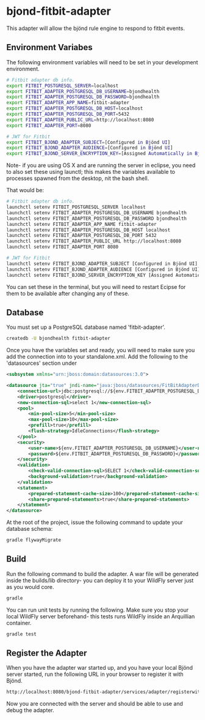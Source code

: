 # bjond-fitbit-adapter
This adapter will allow the bjönd rule engine to respond to fitbit events.

## Environment Variabes

The following environment variables will need to be set in your development environment.

```bash
# Fitbit adapter db info.
export FITBIT_POSTGRESQL_SERVER=localhost
export FITBIT_ADAPTER_POSTGRESQL_DB_USERNAME=bjondhealth
export FITBIT_ADAPTER_POSTGRESQL_DB_PASSWORD=bjondhealth
export FITBIT_ADAPTER_APP_NAME=fitbit-adapter
export FITBIT_ADAPTER_POSTGRESQL_DB_HOST=localhost
export FITBIT_ADAPTER_POSTGRESQL_DB_PORT=5432
export FITBIT_ADAPTER_PUBLIC_URL=http://localhost:8080
export FITBIT_ADAPTER_PORT=8080

# JWT for Fitbit
export FITBIT_BJOND_ADAPTER_SUBJECT=[Configured in Bjönd UI]
export FITBIT_BJOND_ADAPTER_AUDIENCE=[Configured in Bjönd UI]
export FITBIT_BJOND_SERVER_ENCRYPTION_KEY=[Assigned Automatically in Bjönd UI]
```

Note- if you are using OS X and are running the server in eclipse, you need to also set these using launctl; this makes the variables available to processes spawned from the desktop, nit the bash shell.

That would be:

```bash
# Fitbit adapter db info.
launchctl setenv FITBIT_POSTGRESQL_SERVER localhost
launchctl setenv FITBIT_ADAPTER_POSTGRESQL_DB_USERNAME bjondhealth
launchctl setenv FITBIT_ADAPTER_POSTGRESQL_DB_PASSWORD bjondhealth
launchctl setenv FITBIT_ADAPTER_APP_NAME fitbit-adapter
launchctl setenv FITBIT_ADAPTER_POSTGRESQL_DB_HOST localhost
launchctl setenv FITBIT_ADAPTER_POSTGRESQL_DB_PORT 5432
launchctl setenv FITBIT_ADAPTER_PUBLIC_URL http://localhost:8080
launchctl setenv FITBIT_ADAPTER_PORT 8080

# JWT for Fitbit
launchctl setenv FITBIT_BJOND_ADAPTER_SUBJECT [Configured in Bjönd UI]
launchctl setenv FITBIT_BJOND_ADAPTER_AUDIENCE [Configured in Bjönd UI]
launchctl setenv FITBIT_BJOND_SERVER_ENCRYPTION_KEY [Assigned Automatically in Bjönd UI]
```

You can set these in the terminal, but you will need to restart Ecipse for them to be available after changing any of these.

## Database

You must set up a PostgreSQL database named 'fitbit-adapter'. 

```bash
createdb -U bjondhealth fitbit-adapter
```

Once you have the variables set and ready, you will need to make sure you add the connection into to your standalone.xml. Add the following to the 'datasources' section under 

```xml
<subsystem xmlns="urn:jboss:domain:datasources:3.0">
```

```xml
<datasource jta="true" jndi-name="java:jboss/datasources/FitBitAdapterDS" pool-name="FitBitAdapterDS" enabled="true" use-java-context="true" use-ccm="true">
    <connection-url>jdbc:postgresql://${env.FITBIT_ADAPTER_POSTGRESQL_DB_HOST}:${env.FITBIT_ADAPTER_POSTGRESQL_DB_PORT}/${env.FITBIT_ADAPTER_APP_NAME}</connection-url>
    <driver>postgresql</driver>
    <new-connection-sql>select 1</new-connection-sql>
    <pool>
        <min-pool-size>5</min-pool-size>
        <max-pool-size>10</max-pool-size>
        <prefill>true</prefill>
        <flush-strategy>IdleConnections</flush-strategy>
    </pool>
    <security>
        <user-name>${env.FITBIT_ADAPTER_POSTGRESQL_DB_USERNAME}</user-name>
        <password>${env.FITBIT_ADAPTER_POSTGRESQL_DB_PASSWORD}</password>
    </security>
    <validation>
        <check-valid-connection-sql>SELECT 1</check-valid-connection-sql>
        <background-validation>true</background-validation>
    </validation>
    <statement>
        <prepared-statement-cache-size>100</prepared-statement-cache-size>
        <share-prepared-statements>true</share-prepared-statements>
    </statement>
</datasource>
```

At the root of the project, issue the following command to update your database schema:

```bash
gradle flywayMigrate
```

## Build

Run the following command to build the adapter. A war file will be generated inside the builds/lib directory- you can deploy it to your WildFly server just as you would core.

```bash
gradle
```

You can run unit tests by running the following. Make sure you stop your local WildFly server beforehand- this tests runs WildFly inside an Arquillian container.

```bash
gradle test
```

## Register the Adapter

When you have the adapter war started up, and you have your local Bjönd server started, run the following URL in your browser to register it with Bjönd.

```html
http://localhost:8080/bjond-fitbit-adapter/services/adapter/registerwithbjond?server=http://localhost:8080
```

Now you are connected with the server and should be able to use and debug the adapter.
